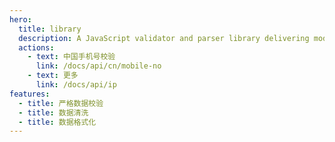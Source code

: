 ```yaml
---
hero:
  title: library
  description: A JavaScript validator and parser library delivering modularity.
  actions:
    - text: 中国手机号校验
      link: /docs/api/cn/mobile-no
    - text: 更多
      link: /docs/api/ip
features:
  - title: 严格数据校验
  - title: 数据清洗
  - title: 数据格式化
---
```

